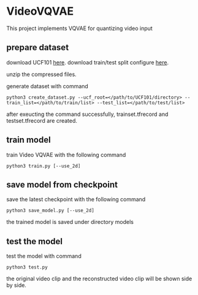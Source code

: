 # VideoVQVAE
This project implements VQVAE for quantizing video input

## prepare dataset

download UCF101 [here](https://www.crcv.ucf.edu/research/data-sets/ucf101/).
download train/test split configure [here](https://www.crcv.ucf.edu/data/UCF101/UCF101TrainTestSplits-RecognitionTask.zip).

unzip the compressed files.

generate dataset with command

```shell
python3 create_dataset.py --ucf_root=</path/to/UCF101/directory> --train_list=</path/to/train/list> --test_list=</path/to/test/list>
```

after exeucting the command successfully, trainset.tfrecord and testset.tfrecord are created.

## train model

train Video VQVAE with the following command

```shell
python3 train.py [--use_2d]
```

## save model from checkpoint

save the latest checkpoint with the following command

```shell
python3 save_model.py [--use_2d]
```

the trained model is saved under directory models

## test the model

test the model with command

```shell
python3 test.py
```

the original video clip and the reconstructed video clip will be shown side by side.
